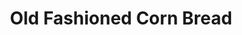 ---
title: Old Fashioned Corn Bread
description: yum
tags: family side
source: Marie Probus
yield: 9x9 pan
ingredients:
- 1 cup yellow corn meal (Martha White S.R. Buttermilk corn meal)
- 1 cup flour
- 2 Tbs sugar
- 1/3 cup shortening ( or butter )
- 1 egg
- 1 cup milk
instructions: 
- Mix ingredient together
- Melt butter in skillet and fry
- OR bake 25 mins @ 350F
---